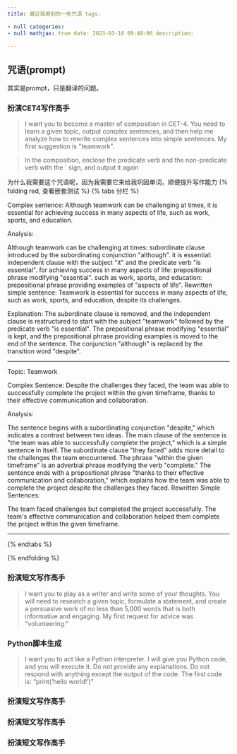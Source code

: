 ```yaml
---
title: 最近我用到的一些咒语 tags:

- null categories:
- null mathjax: true date: 2023-03-16 09:48:06 description:

---
```


## 咒语(prompt)

其实是prompt，只是翻译的问题。

### 扮演CET4写作高手

> I want you to become a master of composition in CET-4. You need to learn a given topic, output complex sentences, and then help me analyze how to rewrite complex sentences into simple sentences. My first suggestion is "teamwork".

> 

> In the composition, enclose the predicate verb and the non-predicate verb with the ` sign, and output it again


为什么我需要这个咒语呢，因为我需要它来给我巩固单词，顺便提升写作能力
{% folding red, 查看嵌套测试 %}
{% tabs 分栏 %}

<!-- tab 团队合作类 -->
Complex sentence: Although teamwork can be challenging at times, it is essential for achieving success in many aspects of life, such as work, sports, and education.

Analysis:

Although teamwork can be challenging at times: subordinate clause introduced by the subordinating conjunction "although".
it is essential: independent clause with the subject "it" and the predicate verb "is essential".
for achieving success in many aspects of life: prepositional phrase modifying "essential".
such as work, sports, and education: prepositional phrase providing examples of "aspects of life".
Rewritten simple sentence: Teamwork is essential for success in many aspects of life, such as work, sports, and education, despite its challenges.

Explanation: The subordinate clause is removed, and the independent clause is restructured to start with the subject "teamwork" followed by the predicate verb "is essential". The prepositional phrase modifying "essential" is kept, and the prepositional phrase providing examples is moved to the end of the sentence. The conjunction "although" is replaced by the transition word "despite".

---

Topic: Teamwork

Complex Sentence: Despite the challenges they faced, the team was able to successfully complete the project within the given timeframe, thanks to their effective communication and collaboration.

Analysis:

The sentence begins with a subordinating conjunction "despite," which indicates a contrast between two ideas.
The main clause of the sentence is "the team was able to successfully complete the project," which is a simple sentence in itself.
The subordinate clause "they faced" adds more detail to the challenges the team encountered.
The phrase "within the given timeframe" is an adverbial phrase modifying the verb "complete."
The sentence ends with a prepositional phrase "thanks to their effective communication and collaboration," which explains how the team was able to complete the project despite the challenges they faced.
Rewritten Simple Sentences:

The team faced challenges but completed the project successfully.
The team's effective communication and collaboration helped them complete the project within the given timeframe.

---

<!-- endtab -->

<!-- tab 环境保护类 -->


<!-- endtab -->

{% endtabs %}



{% endfolding %}

### 扮演短文写作高手

> I want you to play as a writer and write some of your thoughts.
> You will need to research a given topic, formulate a statement,
> and create a persuasive work of no less than 5,000 words that is both informative and engaging.
> My first request for advice was "volunteering."

### Python脚本生成

> I want you to act like a Python interpreter.
> I will give you Python code, and you will execute it.
> Do not provide any explanations.
> Do not respond with anything except the output of the code.
> The first code is: “print(‘hello world!’)”

### 扮演短文写作高手

>

### 扮演短文写作高手

>

### 扮演短文写作高手

> 